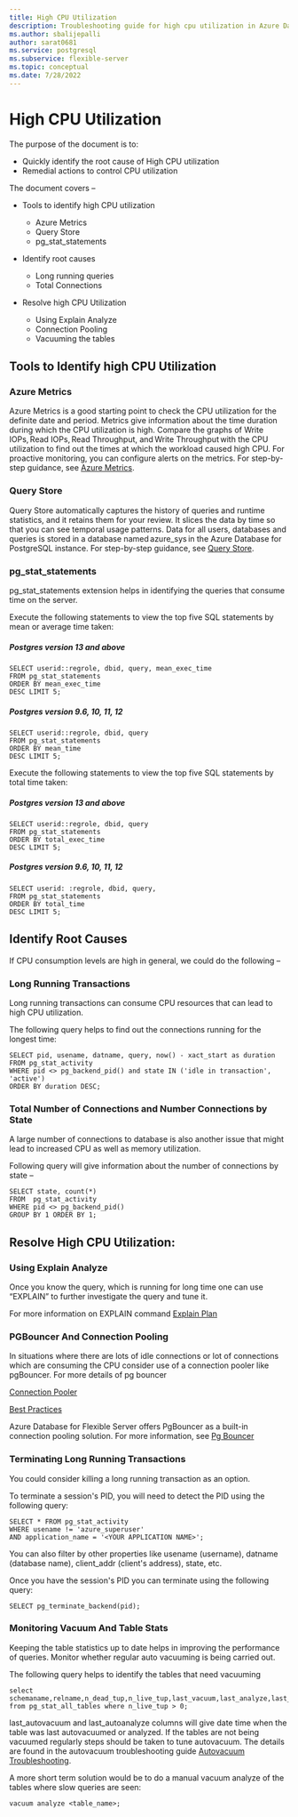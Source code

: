 ```yaml
---
title: High CPU Utilization
description: Troubleshooting guide for high cpu utilization in Azure Database for PostgreSQL - Flexible Server
ms.author: sbalijepalli
author: sarat0681
ms.service: postgresql
ms.subservice: flexible-server
ms.topic: conceptual
ms.date: 7/28/2022
---
```


# High CPU Utilization

The purpose of the document is to:

-   Quickly identify the root cause of High CPU utilization 
-   Remedial actions to control CPU utilization 

The document covers –  
-   Tools to identify high CPU utilization
	- Azure Metrics  
	- Query Store  
	- pg_stat_statements

- Identify root causes    
	- Long running queries 
	- Total Connections 

- Resolve high CPU Utilization
	- Using Explain Analyze 
	- Connection Pooling 
	- Vacuuming the tables 


## Tools to Identify high CPU Utilization 

### Azure Metrics 

Azure Metrics is a good starting point to check the CPU utilization for the definite date and period. Metrics give information about the time duration during which the CPU utilization is high. Compare the graphs of Write IOPs, Read IOPs, Read Throughput, and Write Throughput with the CPU utilization to find out the times at which the workload caused high CPU. For proactive monitoring, you can configure alerts on the metrics. For step-by-step guidance, see [Azure Metrics](./howto-alert-on-metrics.md).

### Query Store
Query Store automatically captures the history of queries and runtime statistics, and it retains them for your review. It slices the data by time so that you can see temporal usage patterns. Data for all users, databases and queries is stored in a database named azure_sys in the Azure Database for PostgreSQL instance. For step-by-step guidance, see [Query Store](./concepts-query-store.md).

### pg_stat_statements
pg_stat_statements extension helps in identifying the queries that consume time on the server.

Execute the following statements to view the top five SQL statements by mean or average time taken: 

##### Postgres version 13 and above
~~~
SELECT userid::regrole, dbid, query, mean_exec_time 
FROM pg_stat_statements 
ORDER BY mean_exec_time 
DESC LIMIT 5;   
~~~
##### Postgres version 9.6, 10, 11, 12
~~~
SELECT userid::regrole, dbid, query 
FROM pg_stat_statements 
ORDER BY mean_time 
DESC LIMIT 5;    
~~~
Execute the following statements to view the top five SQL statements by total time taken: 

##### Postgres version 13 and above
~~~
SELECT userid::regrole, dbid, query 
FROM pg_stat_statements 
ORDER BY total_exec_time 
DESC LIMIT 5;   
~~~
##### Postgres version 9.6, 10, 11, 12
~~~
SELECT userid: :regrole, dbid, query, 
FROM pg_stat_statements 
ORDER BY total_time 
DESC LIMIT 5;    
~~~
## Identify Root Causes 

If CPU consumption levels are high in general, we could do the following – 

### Long Running Transactions  

Long running transactions can consume CPU resources that can lead to high CPU utilization.

The following query helps to find out the connections running for the longest time:  
~~~
SELECT pid, usename, datname, query, now() - xact_start as duration 
FROM pg_stat_activity  
WHERE pid <> pg_backend_pid() and state IN ('idle in transaction', 'active') 
ORDER BY duration DESC;   
~~~

### Total Number of Connections and Number Connections by State 

A large number of connections to database is also another issue that might lead to increased CPU as well as memory utilization.

Following query will give information about the number of connections by state – 
~~~
SELECT state, count(*)  
FROM  pg_stat_activity   
WHERE pid <> pg_backend_pid()  
GROUP BY 1 ORDER BY 1;   
~~~
  

## Resolve High CPU Utilization: 

### Using Explain Analyze 

Once you know the query, which is running for long time one can use “EXPLAIN” to further investigate the query and tune it. 

For more information on EXPLAIN command [Explain Plan](https://www.postgresql.org/docs/current/sql-explain.html) 

 
### PGBouncer And Connection Pooling 

In situations where there are lots of idle connections or lot of connections which are consuming the CPU consider use of a connection pooler like pgBouncer.
For more details of pg bouncer

[Connection Pooler](https://techcommunity.microsoft.com/t5/azure-database-for-postgresql/not-all-postgres-connection-pooling-is-equal/ba-p/825717)

[Best Practices](https://techcommunity.microsoft.com/t5/azure-database-for-postgresql/connection-handling-best-practice-with-postgresql/ba-p/790883)


Azure Database for Flexible Server offers PgBouncer as a built-in connection pooling solution. For more information, see [Pg Bouncer](./concepts-pgbouncer.md)

### Terminating Long Running Transactions

You could consider killing a long running transaction as an option.

To terminate a session's PID, you will need to detect the PID using the following query: 
~~~
SELECT * FROM pg_stat_activity  
WHERE usename != 'azure_superuser'  
AND application_name = '<YOUR APPLICATION NAME>'; 
~~~

You can also filter by other properties like usename (username), datname (database name), client_addr (client's address), state, etc.  

Once you have the session's PID you can terminate using the following query:
~~~
SELECT pg_terminate_backend(pid);
~~~
### Monitoring Vacuum And Table Stats 

Keeping the table statistics up to date helps in improving the performance of queries. Monitor whether regular auto vacuuming is being carried out. 

The following query helps to identify the tables that need vacuuming 
~~~
select schemaname,relname,n_dead_tup,n_live_tup,last_vacuum,last_analyze,last_autovacuum,last_autoanalyze from pg_stat_all_tables where n_live_tup > 0;   
~~~
last_autovacuum and last_autoanalyze columns will give date time when the table was last autovacuumed or analyzed. If the tables are not being vacuumed regularly steps should be taken to tune autovacuum. The details are found in the autovacuum troubleshooting guide [Autovacuum Troubleshooting](./how-to-autovacuum-tuning.md).

A more short term solution would be to do a manual vacuum analyze of the tables where slow queries are seen:
~~~
vacuum analyze <table_name>;
~~~
